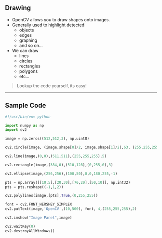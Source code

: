 ## Drawing

* OpenCV allows you to draw shapes onto images.
* Generally used to highlight detected
   - objects
   - edges
   - graphing
   - and so on...
* We can draw
   - lines
   - circles
   - rectangles
   - polygons
   - etc...

> Lookup the code yourself, its easy!

<hr>

## Sample Code

```python
#!/usr/bin/env python 

import numpy as np
import cv2

image = np.zeros((512,512,3), np.uint8)

cv2.circle(image, (image.shape[0]/2, image.shape[1]/2),63, (255,255,255), 5)

cv2.line(image,(0,0),(511,511),(255,255,255),5)

cv2.rectangle(image,(384,0),(510,128),(0,255,0),3)

cv2.ellipse(image,(256,256),(100,50),0,0,180,255,-1)

pts = np.array([[10,5],[20,30],[70,20],[50,10]], np.int32)
pts = pts.reshape((-1,1,2))

cv2.polylines(image,[pts],True,(0,255,255))

font = cv2.FONT_HERSHEY_SIMPLEX
cv2.putText(image,'OpenCV',(10,500), font, 4,(255,255,255),2)

cv2.imshow("Image Panel",image)

cv2.waitKey(0)
cv2.destroyAllWindows()
```